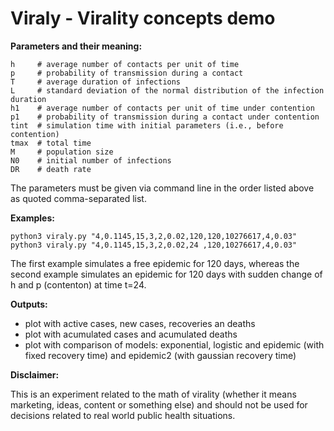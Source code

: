 # Viraly - Virality concepts demo

**Parameters and their meaning:**
```
h     # average number of contacts per unit of time
p     # probability of transmission during a contact
T     # average duration of infections
L     # standard deviation of the normal distribution of the infection duration
h1    # average number of contacts per unit of time under contention
p1    # probability of transmission during a contact under contention
tint  # simulation time with initial parameters (i.e., before contention)
tmax  # total time
M     # population size
N0    # initial number of infections
DR    # death rate
```
The parameters must be given via command line in the order listed above as quoted comma-separated list.

**Examples:**
```
python3 viraly.py "4,0.1145,15,3,2,0.02,120,120,10276617,4,0.03"
python3 viraly.py "4,0.1145,15,3,2,0.02,24 ,120,10276617,4,0.03"
```

The first example simulates a free epidemic for 120 days, whereas the second example simulates an epidemic for 120 days with sudden change of h and p (contenton) at time t=24.

**Outputs:**

* plot with active cases, new cases, recoveries an deaths
* plot with acumulated cases and acumulated deaths
* plot with comparison of models: exponential, logistic and epidemic (with fixed recovery time) and epidemic2 (with gaussian recovery time)

**Disclaimer:**

This is an experiment related to the math of virality (whether it means marketing, ideas, content or something else) and should not be used for decisions related to real world public health situations.

